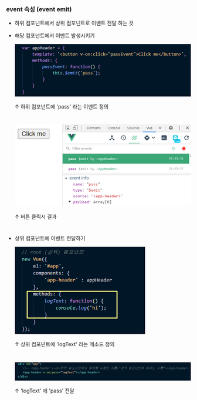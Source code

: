 ### event 속성 (event emit)
- 하위 컴포넌트에서 상위 컴포넌트로 이벤트 전달 하는 것 
- 해당 컴포넌트에서 이벤트 발생시키기   

  <img src="/Vue/img/event1.png">   
  
  ↑ 하위 컴포넌트에 'pass' 라는 이벤트 정의 
  #
  <img src="/Vue/img/event2.png">   
  
  ↑ 버튼 클릭시 결과 
  #
- 상위 컴포넌트에 이벤트 전달하기   

  <img src="/Vue/img/event3.png">   
  
  ↑ 상위 컴포넌트에 'logText' 라는 메소드 정의 
  #
  <img src="/Vue/img/event4.png">   
  
  ↑ 'logText' 에 'pass' 전달 
  
  
  


